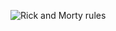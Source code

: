 ![Rick and Morty rules](https://www.liveabout.com/thmb/RnR5rWK5isAOo7cseOjAHsxuzKU=/768x499/filters:no_upscale():max_bytes(150000):strip_icc()/7c96cf7c9cf28262ed29ae2c02a49514-5ab159c3a18d9e0037c3afb0.jpg)
